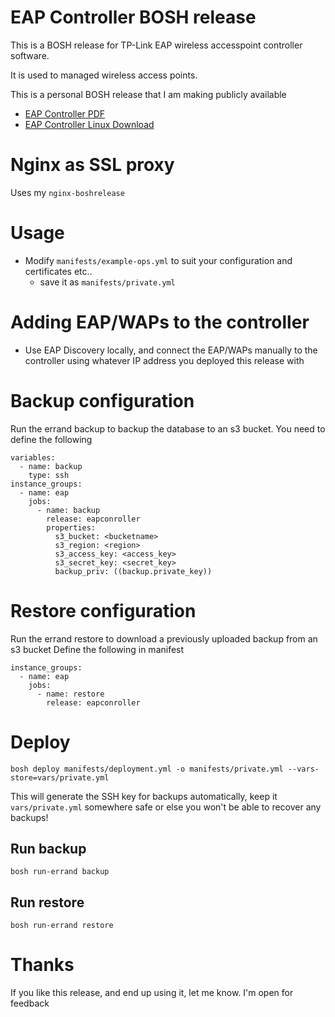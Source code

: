 # EAP Controller BOSH release

This is a BOSH release for TP-Link EAP wireless accesspoint controller software.

It is used to managed wireless access points.

This is a personal BOSH release that I am making publicly available

* [EAP Controller PDF](http://static.tp-link.com/1910012206_EAP%20Controller_V2.4.8_UG.pdf)
* [EAP Controller Linux Download](http://static.tp-link.com/EAP_Controller_v2.4.8_linux_x64.tar.gz)

# Nginx as SSL proxy
Uses my `nginx-boshrelease`

# Usage
* Modify `manifests/example-ops.yml` to suit your configuration and certificates etc..
  * save it as `manifests/private.yml`

# Adding EAP/WAPs to the controller
* Use EAP Discovery locally, and connect the EAP/WAPs manually to the controller using whatever IP address you deployed this release with

# Backup configuration
Run the errand backup to backup the database to an s3 bucket.
You need to define the following
```
variables:
  - name: backup
    type: ssh
instance_groups:
  - name: eap
    jobs:
      - name: backup
        release: eapconroller
        properties:
          s3_bucket: <bucketname>
          s3_region: <region>
          s3_access_key: <access_key>
          s3_secret_key: <secret_key>
          backup_priv: ((backup.private_key))
```

# Restore configuration
Run the errand restore to download a previously uploaded backup from an s3 bucket
Define the following in manifest
```
instance_groups:
  - name: eap
    jobs:
      - name: restore
        release: eapconroller
```

# Deploy
```
bosh deploy manifests/deployment.yml -o manifests/private.yml --vars-store=vars/private.yml
```
This will generate the SSH key for backups automatically, keep it `vars/private.yml` somewhere safe or else you won't be able to recover any backups!

## Run backup
```
bosh run-errand backup
```

## Run restore
```
bosh run-errand restore
```

# Thanks
If you like this release, and end up using it, let me know. I'm open for feedback
